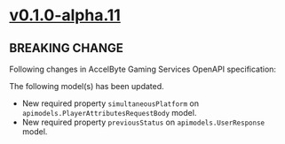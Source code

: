 # [v0.1.0-alpha.11]

## BREAKING CHANGE

Following changes in AccelByte Gaming Services OpenAPI specification:

The following model(s) has been updated.

- New required property `simultaneousPlatform` on `apimodels.PlayerAttributesRequestBody` model.
- New required property `previousStatus` on `apimodels.UserResponse` model.

[v0.1.0-alpha.11]: https://github.com/AccelByte/accelbyte-go-modular-sdk/compare/session-sdk/v0.1.0-alpha.10..v0.1.0-alpha.11
